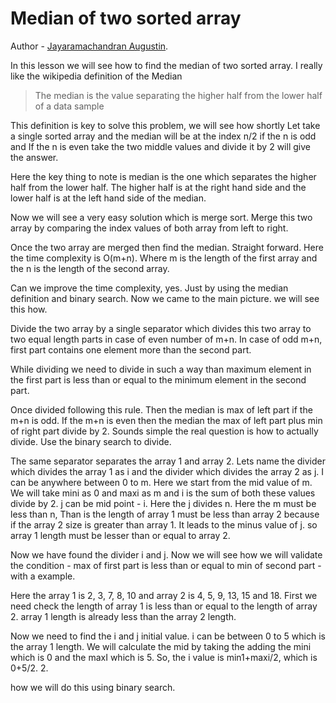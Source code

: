 # Median of two sorted array

Author - [Jayaramachandran Augustin](https://www.linkedin.com/in/jayaramachandran-augustin-bbb754109/).

In this lesson we will see how to find the median of two sorted array. I really like the wikipedia definition of the Median
>The median is the value separating the higher half from the lower half of a data sample

This definition is key to solve this problem, we will see how shortly
Let take a single sorted array and the median will be at the index n/2 if the n is odd and If the n is even take the two middle values and divide it by 2 will give the answer.

Here the key thing to note is median is the one which separates the higher half from the lower half. The higher half is at the right hand side and the lower half is at the left hand side of the median.

Now we will see a very easy solution which is merge sort. Merge this two array by comparing the index values of both array from left to right.


Once the two array are merged then find the median. Straight forward. Here the time complexity is O(m+n). Where m is the length of the first array and the n is the length of the second array.

Can we improve the time complexity, yes. Just by using the median definition and binary search. Now we came to the main picture. we will see this how.

Divide the two array by a single separator which divides this two array to two equal length parts in case of even number of m+n. In case of odd m+n, first part contains one element more than the second part.

While dividing we need to divide in such a way than maximum element in the first part is less than or equal to  the minimum element in the second part.

Once divided following this rule. Then the median is max of left part if the m+n is odd. If the m+n is even then the median the max of left part plus min of right part divide by 2.
Sounds simple the real question is how to actually divide. Use the binary search to divide.

The same separator separates the array 1 and array 2. Lets name the divider which divides the array 1 as i and the divider which divides the array 2 as j. I can be anywhere between 0 to m. Here we start from the mid value of m. We will take mini as 0 and maxi as m and i is the sum of both these values divide by 2. j can be mid point - i. Here the j divides n. Here the m must be less than n, Than is the length of array 1 must be less than array 2 because if the array 2 size is greater than array 1. It leads to the minus value of j. so array 1 length must be lesser than or equal to array 2.

Now we have found the divider i and j. Now we will see how we will validate the condition - max of first part is less than or equal to min of second part -  with a example.

Here the array 1 is 2, 3, 7, 8, 10 and array 2 is 4, 5, 9, 13, 15 and 18. First we need check the length of array 1 is less than or equal to the length of array 2. array 1 length is already less than the array 2 length.

Now we need to find the i and j initial value. i can be between 0 to 5 which is the array 1 length.
We will calculate the mid by taking the adding the mini which is 0 and the maxI which is 5. So, the i value is min1+maxi/2, which is 0+5/2. 2. 


how we will do this using binary search.
